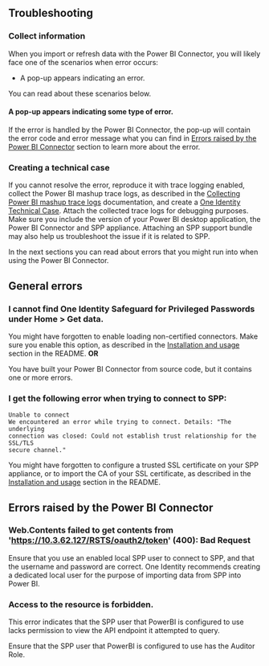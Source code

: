 ## Troubleshooting

### Collect information

When you import or refresh data with the Power BI Connector, you will likely face one of the scenarios when error occurs:

- A pop-up appears indicating an error.

You can read about these scenarios below.

#### A pop-up appears indicating some type of error.

If the error is handled by the Power BI Connector, the pop-up will contain the error code and error message what you can find in [Errors raised by the Power BI Connector] section to learn more about the error.

### Creating a technical case

If you cannot resolve the error, reproduce it with trace logging enabled, collect the Power BI mashup trace logs, as described in the [Collecting Power BI mashup trace logs] documentation, and create a [One Identity Technical Case]. Attach the collected trace logs for debugging purposes. Make sure you include the version of your Power BI desktop application, the Power BI Connector and SPP appliance. Attaching an SPP support bundle may also help us troubleshoot the issue if it is related to SPP.

In the next sections you can read about errors that you might run into when using the Power BI Connector.

## General errors

### I cannot find One Identity Safeguard for Privileged Passwords under Home > Get data.

You might have forgotten to enable loading non-certified connectors. Make sure you enable this option, as described in the [Installation and usage] section in the README. **OR**

You have built your Power BI Connector from source code, but it contains one or more errors.

### I get the following error when trying to connect to SPP:

```
Unable to connect
We encountered an error while trying to connect. Details: "The underlying
connection was closed: Could not establish trust relationship for the SSL/TLS
secure channel."
```

You might have forgotten to configure a trusted SSL certificate on your SPP appliance, or to import the CA of your SSL certificate, as described in the [Installation and usage] section in the README.

## Errors raised by the Power BI Connector

### Web.Contents failed to get contents from 'https://10.3.62.127/RSTS/oauth2/token' (400): Bad Request

Ensure that you use an enabled local SPP user to connect to SPP, and that the username and password are correct. One Identity recommends creating a dedicated local user for the purpose of importing data from SPP into Power BI.

### Access to the resource is forbidden.

This error indicates that the SPP user that PowerBI is configured to use lacks permission to view the API endpoint it attempted to query. 

Ensure that the SPP user that PowerBI is configured to use has the Auditor Role.

<!-- Links -->

[Creating a technical case]: #creating-a-technical-case
[Errors raised by the Power BI Connector]: #errors-raised-by-the-power-bi-connector

[Installation and usage]: README.md#installation-and-usage
[Upgrading the Power BI Connector]: README.md#upgrading-the-power-bi-connector

[Technical documents for One Identity Safeguard for Privileged Sessions]: https://support.oneidentity.com/one-identity-safeguard-for-privileged-sessions/technical-documents
[One Identity Technical Case]: https://support.oneidentity.com/create-service-request

[Collecting Power BI mashup trace logs]: https://learn.microsoft.com/en-us/power-bi/fundamentals/desktop-diagnostics#collecting-mashup-traces

<!-- Links END -->
